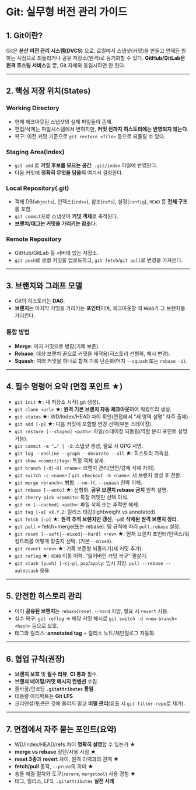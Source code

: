 # Git: 실무형 버전 관리 가이드

## 1. Git이란?

Git은 **분산 버전 관리 시스템(DVCS)** 으로, 로컬에서 스냅샷(커밋)을 만들고 언제든 원하는 시점으로 되돌리거나 공유 저장소(원격)로 동기화할 수 있다. **GitHub/GitLab은 원격 호스팅 서비스**일 뿐, Git 자체와 동일시하면 안 된다.

---

## 2. 핵심 저장 위치(States)

### Working Directory
- 현재 체크아웃된 스냅샷의 실제 파일들이 존재.
- 편집/삭제는 파일시스템에서 변하지만, **커밋 전까지 히스토리에는 반영되지 않는다**.
- 복구: 이전 커밋 기준으로 `git restore <file>` 등으로 되돌릴 수 있다.

### Staging Area(Index)
- `git add` 로 **커밋 후보를 모으는 공간**. `.git/index` 파일에 반영된다.
- 다음 커밋에 **정확히 무엇을 담을지** 여기서 결정한다.

### Local Repository(.git)
- 객체 DB(`objects`), 인덱스(`index`), 참조(`refs`), 설정(`config`), `HEAD` 등 **전체 구조**를 포함.
- `git commit`으로 스냅샷이 **커밋 객체**로 축적된다.
- **브랜치/태그는 커밋을 가리키는 참조**다.

### Remote Repository
- GitHub/GitLab 등 서버에 있는 저장소.
- `git push`로 로컬 커밋을 업로드하고, `git fetch`/`git pull`로 변경을 가져온다.

---

## 3. 브랜치와 그래프 모델

- Git의 히스토리는 **DAG**.
- **브랜치**는 마지막 커밋을 가리키는 **포인터**이며, 체크아웃할 때 `HEAD`가 그 브랜치를 가리킨다.

### 통합 방법
- **Merge**: 머지 커밋으로 병합(기록 보존).
- **Rebase**: 대상 브랜치 끝으로 커밋을 재적용(히스토리 선형화, 해시 변경).
- **Squash**: 여러 커밋을 하나로 합쳐 기록 단순화(머지 `--squash` 또는 `rebase -i`).

---

## 4. 필수 명령어 요약 (면접 포인트 ★)

- `git init` ★: 새 저장소 시작(.git 생성).
- `git clone <url>` ★: **원격 기본 브랜치 자동 체크아웃**하여 워킹트리 생성.
- `git status` ★: WD/Index/HEAD 차이 확인(면접에서 “세 영역 설명” 자주 출제).
- `git add [-p]` ★: 다음 커밋에 포함할 변경 선택(부분 스테이징).
- `git restore [--staged] <path>`: 파일/스테이징 되돌림(역할 분리 포인트 설명 가능).
- `git commit -m "…" | -S`: 스냅샷 생성, 필요 시 GPG 서명.
- `git log --oneline --graph --decorate --all` ★: 히스토리 가독성.
- `git show <commit|tag>`: 특정 객체 상세.
- `git branch [-d|-D] <name>`: 브랜치 관리(안전/강제 삭제 차이).
- `git switch -c <name>` / `git checkout -b <name>`: 새 브랜치 생성 후 전환.
- `git merge <branch>`: 병합. `--no-ff`, `--squash` 전략 이해.
- `git rebase [--onto]` ★: 선형화. **공유 브랜치 rebase 금지** 원칙 설명.
- `git cherry-pick <commit>`: 특정 커밋만 선택 이식.
- `git rm [--cached] <path>`: 파일 삭제 또는 추적만 해제.
- `git tag [-a] vX.Y.Z`: 릴리스 태깅(lightweight vs annotated).
- `git fetch [-p]` ★: **원격 추적 브랜치만 갱신**, `-p`로 **삭제된 원격 브랜치 정리**.
- `git pull` = fetch+merge(또는 rebase). 팀 규칙에 따라 `pull.rebase` 설정.
- `git reset [--soft|--mixed|--hard] <rev>` ★: 현재 브랜치 포인터/인덱스/워킹트리를 어떻게 맞출지 선택. (기본 `--mixed`).
- `git revert <rev>` ★: 기록 보존형 되돌리기(새 커밋 추가).
- `git reflog` ★: `HEAD` 이동 이력. “잃어버린 커밋 복구” 필살기.
- `git stash [push] [-k|-p]`, `pop`/`apply`: 임시 저장. `pull --rebase --autostash` 응용.

---

## 5. 안전한 히스토리 관리

- 이미 **공유된 브랜치**는 `rebase`/`reset --hard` 지양, 필요 시 `revert` 사용.
- 실수 복구: `git reflog` → 해당 커밋 해시로 `git switch -d <new-branch> <hash>` 등으로 보호.
- 태그와 릴리스: **annotated tag** + 릴리스 노트/체인질로그 자동화.

---

## 6. 협업 규칙(권장)

- **브랜치 보호** 및 **필수 리뷰**, **CI 통과** 필수.
- **브랜치 네이밍/커밋 메시지 컨벤션** 수립.
- 줄바꿈/인코딩 **`.gitattributes` 통일**.
- 대용량 아티팩트는 **Git LFS**.
- 크리덴셜/토큰은 깃에 올리지 말고 **비밀 관리**(유출 시 `git filter-repo`로 제거).

---

## 7. 면접에서 자주 묻는 포인트(요약)

- WD/Index/HEAD/refs 차이 **명확히 설명**할 수 있는가 ★
- **merge vs rebase** 장단/사용 시점 ★
- **reset 3종**과 **revert** 차이, 원격 이력과의 관계 ★
- **fetch/pull** 동작, `--prune`의 의미 ★
- 충돌 해결 절차와 도구(`rerere`, `mergetool`) 사용 경험 ★
- 태그, 릴리스, LFS, `.gitattributes` **실전 사례**
